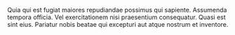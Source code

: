 Quia qui est fugiat maiores repudiandae possimus qui sapiente. Assumenda tempora officia. Vel exercitationem nisi praesentium consequatur. Quasi est sint eius. Pariatur nobis beatae qui excepturi aut atque nostrum et inventore.